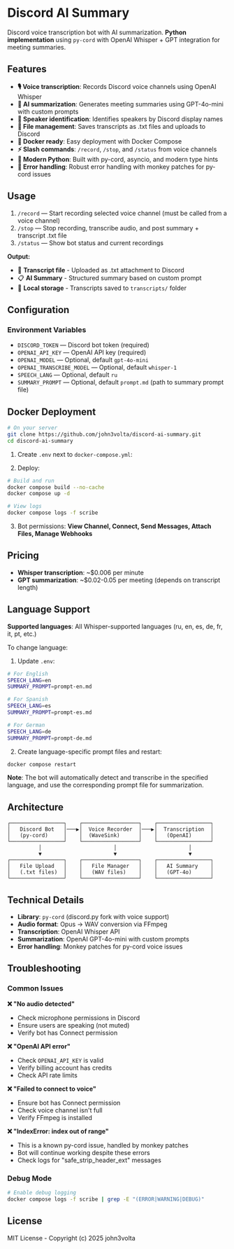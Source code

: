 # Discord AI Summary

Discord voice transcription bot with AI summarization. **Python implementation** using `py-cord` with OpenAI Whisper + GPT integration for meeting summaries.

## Features

- **🎙️ Voice transcription**: Records Discord voice channels using OpenAI Whisper
- **🤖 AI summarization**: Generates meeting summaries using GPT-4o-mini with custom prompts
- **👥 Speaker identification**: Identifies speakers by Discord display names
- **📁 File management**: Saves transcripts as .txt files and uploads to Discord
- **🐳 Docker ready**: Easy deployment with Docker Compose
- **⚡ Slash commands**: `/record`, `/stop`, and `/status` from voice channels
- **🐍 Modern Python**: Built with py-cord, asyncio, and modern type hints
- **🔧 Error handling**: Robust error handling with monkey patches for py-cord issues

## Usage

1. `/record` — Start recording selected voice channel (must be called from a voice channel)
2. `/stop` — Stop recording, transcribe audio, and post summary + transcript .txt file
3. `/status` — Show bot status and current recordings

**Output:**
- 📝 **Transcript file** - Uploaded as .txt attachment to Discord
- 📋 **AI Summary** - Structured summary based on custom prompt
- 💾 **Local storage** - Transcripts saved to `transcripts/` folder

## Configuration

### Environment Variables

- `DISCORD_TOKEN` — Discord bot token (required)
- `OPENAI_API_KEY` — OpenAI API key (required)
- `OPENAI_MODEL` — Optional, default `gpt-4o-mini`
- `OPENAI_TRANSCRIBE_MODEL` — Optional, default `whisper-1`
- `SPEECH_LANG` — Optional, default `ru`
- `SUMMARY_PROMPT` — Optional, default `prompt.md` (path to summary prompt file)

## Docker Deployment

```bash
# On your server
git clone https://github.com/john3volta/discord-ai-summary.git
cd discord-ai-summary
```

1) Create `.env` next to `docker-compose.yml`:

2) Deploy:
```bash
# Build and run
docker compose build --no-cache
docker compose up -d

# View logs
docker compose logs -f scribe
```

3) Bot permissions: **View Channel, Connect, Send Messages, Attach Files, Manage Webhooks**

## Pricing

- **Whisper transcription**: ~$0.006 per minute
- **GPT summarization**: ~$0.02-0.05 per meeting (depends on transcript length)

## Language Support

**Supported languages**: All Whisper-supported languages (ru, en, es, de, fr, it, pt, etc.)

To change language:

1) Update `.env`:
```bash
# For English
SPEECH_LANG=en
SUMMARY_PROMPT=prompt-en.md

# For Spanish  
SPEECH_LANG=es
SUMMARY_PROMPT=prompt-es.md

# For German
SPEECH_LANG=de
SUMMARY_PROMPT=prompt-de.md
```

2) Create language-specific prompt files and restart:
```bash
docker compose restart
```

**Note**: The bot will automatically detect and transcribe in the specified language, and use the corresponding prompt file for summarization.

## Architecture

```
┌─────────────────┐    ┌──────────────────┐    ┌─────────────────┐
│   Discord Bot   │───▶│  Voice Recorder  │───▶│  Transcription  │
│   (py-cord)     │    │  (WaveSink)      │    │   (OpenAI)      │
└─────────────────┘    └──────────────────┘    └─────────────────┘
          │                       │                       │
          ▼                       ▼                       ▼
┌─────────────────┐    ┌──────────────────┐    ┌─────────────────┐
│   File Upload   │    │   File Manager   │    │   AI Summary    │
│   (.txt files)  │    │   (WAV files)    │    │   (GPT-4o)      │
└─────────────────┘    └──────────────────┘    └─────────────────┘
```

## Technical Details

- **Library**: `py-cord` (discord.py fork with voice support)
- **Audio format**: Opus → WAV conversion via FFmpeg
- **Transcription**: OpenAI Whisper API
- **Summarization**: OpenAI GPT-4o-mini with custom prompts
- **Error handling**: Monkey patches for py-cord voice issues

## Troubleshooting

### Common Issues

**❌ "No audio detected"**
- Check microphone permissions in Discord
- Ensure users are speaking (not muted)
- Verify bot has Connect permission

**❌ "OpenAI API error"**
- Check `OPENAI_API_KEY` is valid
- Verify billing account has credits
- Check API rate limits

**❌ "Failed to connect to voice"**
- Ensure bot has Connect permission
- Check voice channel isn't full
- Verify FFmpeg is installed

**❌ "IndexError: index out of range"**
- This is a known py-cord issue, handled by monkey patches
- Bot will continue working despite these errors
- Check logs for "safe_strip_header_ext" messages

### Debug Mode
```bash
# Enable debug logging
docker compose logs -f scribe | grep -E "(ERROR|WARNING|DEBUG)"
```

## License

MIT License - Copyright (c) 2025 john3volta
